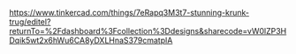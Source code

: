 https://www.tinkercad.com/things/7eRapq3M3t7-stunning-krunk-trug/editel?returnTo=%2Fdashboard%3Fcollection%3Ddesigns&sharecode=vW0lZP3HDqik5wt2x6hWu6CA8yDXLHnaS379cmatplA
